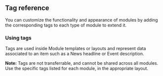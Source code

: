 ## Tag reference

You can customize the functionality and appearance of modules by adding the corresponding tags to each type of module to extend it. 

### Using tags

Tags are used inside Module templates or layouts and represent data associated to an item such as a News headline or Event description.

**Note:** Tags are not transferrable, and cannot be shared across all modules. Use the specific tags listed for each module, in the appropriate layout.

